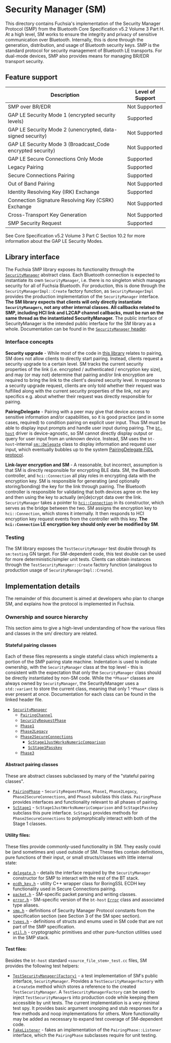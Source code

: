 # Security Manager (SM)
This directory contains Fuchsia's implementation of the Security Manager Protocol (SMP) from the Bluetooth Core Specification v5.2 Volume 3 Part H. At a high level, SM works to ensure the integrity and privacy of sensitive communication over Bluetooth. Internally, this is done through the generation, distribution, and usage of Bluetooth security keys. SMP is the standard protocol for security management of Bluetooth LE transports. For dual-mode devices, SMP also provides means for managing BR/EDR transport security.


## Feature support
Description                                                | Level of Support
-----------------------------------------------------------|---------------------------
SMP over BR/EDR                                            | Not Supported
GAP LE Security Mode 1 (encrypted security levels)         | Supported
GAP LE Security Mode 2 (unencrypted, data-signed security) | Not Supported
GAP LE Security Mode 3 (Broadcast_Code encrypted security) | Not Supported
GAP LE Secure Connections Only Mode                        | Supported
Legacy Pairing                                             | Supported
Secure Connections Pairing                                 | Supported
Out of Band Pairing                                        | Not Supported
Identity Resolving Key (IRK) Exchange                      | Supported
Connection Signature Resolving Key (CSRK) Exchange         | Not Supported
Cross-Transport Key Generation                             | Not Supported
SMP Security Request                                       | Supported

See Core Specification v5.2 Volume 3 Part C Section 10.2 for more information about the GAP LE Security Modes.

## Library interface
The Fuchsia SMP library exposes its functionality through the [`SecurityManager`](/src/connectivity/bluetooth/core/bt-host/sm/security_manager.h) abstract class. Each Bluetooth connection is expected to instantiate its own `SecurityManager`, i.e. there is no singleton which manages security for all of Fuchsia Bluetooth. For production, this is done through the `SecurityManagerImpl::Create` factory function, as `SecurityManagerImpl` provides the production implementation of the `SecurityManager` interface. **The SM library expects that clients will only directly instantiate `SecurityManagers`, not any other internal classes. All callbacks related to SMP, including HCI link and L2CAP channel callbacks, must be run on the same thread as the instantiated SecurityManager.** The public interface of SecurityManager is the intended public interface for the SM library as a whole. Documentation can be found in the [`SecurityManager` header](/src/connectivity/bluetooth/core/bt-host/sm/security_manager.h).


### Interface concepts
**Security upgrade** - While most of the code in [this library](/src/connectivity/bluetooth/core/bt-host/sm/) relates to pairing, SM does not allow clients to directly start pairing. Instead, clients request a security upgrade to a certain level. SM tracks the current security properties of the link (i.e. encrypted / authenticated / encryption key size), and may (or may not) determine that pairing and/or link encryption are required to bring the link to the client's desired security level. In response to a security upgrade request, clients are only told whether their request was fulfilled along with the current security properties of the link, not any specifics e.g. about whether their request was directly responsible for pairing.

**PairingDelegate** - Pairing with a peer may give that device access to sensitive information and/or capabilities, so it is good practice (and in some cases, required) to condition pairing on explicit user input. Thus SM must be able to display input prompts and handle user input during pairing. The [`bt-host`](/src/connectivity/bluetooth/core/bt-host/README.md) driver is device-agnostic, so SM cannot directly display output or query for user input from an unknown device. Instead, SM uses the `bt-host`-internal [`sm::Delegate`](/src/connectivity/bluetooth/core/bt-host/sm/delegate.h) class to display information and request user input, which eventually bubbles up to the system [PairingDelegate FIDL protocol](/sdk/fidl/fuchsia.bluetooth.sys/pairing_delegate.fidl).

**Link-layer encryption and SM** - A reasonable, but incorrect, assumption is that SM is directly responsible for encrypting BLE data. SM, the Bluetooth controller, and `hci::Connection` all play roles in encrypting data with the encryption key. SM is responsible for generating (and optionally storing/bonding) the key for the link through pairing. The Bluetooth controller is responsible for validating that both devices agree on the key and then using the key to actually (en|de)crypt data over the link. `SecurityManager` takes a pointer to [`hci::Connection`](/src/connectivity/bluetooth/core/bt-host/hci/connection.h) in its constructor, which serves as the bridge between the two. SM assigns the encryption key to `hci::Connection`, which stores it internally. It then responds to HCI encryption key request events from the controller with this key. **The `hci::Connection` LE encryption key should only ever be modified by SM**.

### Testing
The SM library exposes the `TestSecurityManager` test double through its `sm:testing` GN target. For SM-dependent code, this test double can be used for more deterministic/simpler unit tests. Clients can obtain instances through the `TestSecurityManager::Create` factory function (analogous to production usage of `SecurityManagerImpl::Create`).


## Implementation details
The remainder of this document is aimed at developers who plan to change SM, and explains how the protocol is implemented in Fuchsia.


### Ownership and source hierarchy
This section aims to give a high-level understanding of how the various files and classes in the sm/ directory are related.

#### Stateful pairing classes
Each of these files represents a single stateful class which implements a portion of the SMP pairing state machine. Indentation is used to indicate ownership, with the `SecurityManager` class at the top level - this is consistent with the expectation that only the `SecurityManager` class should be directly instantiated by non-SM code. While the `*Phase*` classes are always owned by `SecurityManager`, the SecurityManager uses a `std::variant` to store the current class, meaning that only 1 `*Phase*` class is ever present at once. Documentation for each class can be found in the linked header file.

- [`SecurityManager`](/src/connectivity/bluetooth/core/bt-host/sm/security_manager.h)
  - [`PairingChannel`](/src/connectivity/bluetooth/core/bt-host/sm/pairing_channel.h)
  - [`SecurityRequestPhase`](/src/connectivity/bluetooth/core/bt-host/sm/security_request_phase.h)
  - [`Phase1`](/src/connectivity/bluetooth/core/bt-host/sm/phase_1.h)
  - [`Phase2Legacy`](/src/connectivity/bluetooth/core/bt-host/sm/phase_2_legacy.h)
  - [`Phase2SecureConnections`](/src/connectivity/bluetooth/core/bt-host/sm/phase_2_secure_connections.h)
    - [`ScStage1JustWorksNumericComparison`](/src/connectivity/bluetooth/core/bt-host/sm/sc_stage_1_just_works_numeric_comparison.h)
    - [`ScStage1Passkey`](/src/connectivity/bluetooth/core/bt-host/sm/sc_stage_1_passkey.h)
  - [`Phase3`](/src/connectivity/bluetooth/core/bt-host/sm/phase_3.h)

#### Abstract pairing classes
These are abstract classes subclassed by many of the "stateful pairing classes".
* [`PairingPhase`](/src/connectivity/bluetooth/core/bt-host/sm/pairing_phase.h) - `SecurityRequestPhase`, `Phase1`, `Phase2Legacy`, `Phase2SecureConnections`, and `Phase3` subclass this class. `PairingPhase` provides interfaces and functionality relevant to all phases of pairing.
* [`ScStage1`](/src/connectivity/bluetooth/core/bt-host/sm/sc_stage_1.h) - `ScStage1JustWorksNumericComparison` and `ScStage1Passkey` subclass this pure interface. `ScStage1` provides methods for `Phase2SecureConnections` to polymorphically interact with both of the Stage 1 classes.

#### Utility files:
These files provide commonly-used functionality in SM. They easily could be (and sometimes are) used outside of SM. These files contain definitions, pure functions of their input, or small structs/classes with little internal state:
  * [`delegate.h`](/src/connectivity/bluetooth/core/bt-host/sm/delegate.h) - details the interface required by the `SecurityManager` constructor for SMP to interact with the rest of the BT stack.
  * [`ecdh_key.h`](/src/connectivity/bluetooth/core/bt-host/sm/ecdh_key.h) - utility C++ wrapper class for BoringSSL ECDH key functionality used in Secure Connections pairing.
  * [`packet.h`](/src/connectivity/bluetooth/core/bt-host/sm/packet.h) - SM-specific packet parsing and writing classes.
  * [`error.h`](/src/connectivity/bluetooth/core/bt-host/sm/error.h) - SM-specific version of the `bt-host` [`Error`](/pw_bluetooth_sapphire/internal/host/common/error.h) class and associated type aliases.
  * [`smp.h`](/src/connectivity/bluetooth/core/bt-host/sm/smp.h) - definitions of Security Manager Protocol constants from the specification section (see Section 3 of the SM spec section).
  * [`types.h`](/src/connectivity/bluetooth/core/bt-host/sm/types.h) - definitions of structs and enums used in SM code that are not part of the SMP specification.
  * [`util.h`](/src/connectivity/bluetooth/core/bt-host/sm/util.h) - cryptographic primitives and other pure-function utilities used in the SMP stack.

#### Test files:
Besides the `bt-host` standard `<source_file_stem>_test.cc` files, SM provides the following test helpers:
* [`TestSecurityManager(Factory)`](/src/connectivity/bluetooth/core/bt-host/sm/test_security_manager.h) - a test implementation of SM's public interface, `SecurityManager`. Provides a `TestSecurityManagerFactory` with a `CreateSm` method which stores a reference to the created `TestSecurityManager`. A `TestSecurityManagerFactory` can be used to inject `TestSecurityManager`s into production code while keeping them accessible by unit tests. The current implementation is a very minimal test spy. It provides basic argument snooping and stub responses for a few methods and noop implementations for others. More functionality may be added as necessary to expand test coverage of SM-dependent code.
* [`FakeListener`](/src/connectivity/bluetooth/core/bt-host/sm/fake_phase_listener.h) - fakes an implementation of the `PairingPhase::Listener` interface, which the `PairingPhase` subclasses require for unit testing.
